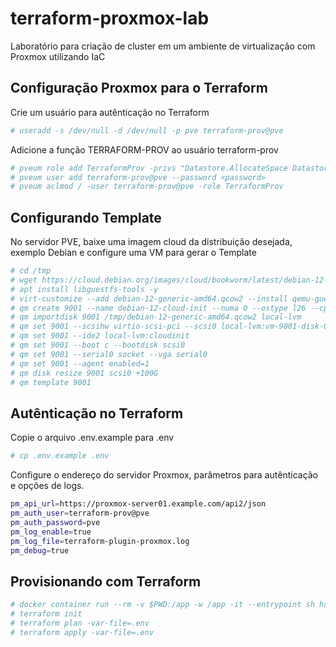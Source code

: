 # terraform-proxmox-lab
Laboratório para criação de cluster em um ambiente de virtualização com Proxmox utilizando IaC

## Configuração Proxmox para o Terraform

Crie um usuário para autênticação no Terraform
```sh
# useradd -s /dev/null -d /dev/null -p pve terraform-prov@pve
```
Adicione a função TERRAFORM-PROV ao usuário terraform-prov
```sh
# pveum role add TerraformProv -privs "Datastore.AllocateSpace Datastore.Audit Pool.Allocate Sys.Audit Sys.Console Sys.Modify VM.Allocate VM.Audit VM.Clone VM.Config.CDROM VM.Config.Cloudinit VM.Config.CPU VM.Config.Disk VM.Config.HWType VM.Config.Memory VM.Config.Network VM.Config.Options VM.Migrate VM.Monitor VM.PowerMgmt SDN.use"
# pveum user add terraform-prov@pve --password <password>
# pveum aclmod / -user terraform-prov@pve -role TerraformProv
```

## Configurando Template
No servidor PVE, baixe uma imagem cloud da distribuição desejada, exemplo Debian e configure uma VM para gerar o Template
```sh
# cd /tmp
# wget https://cloud.debian.org/images/cloud/bookworm/latest/debian-12-generic-amd64.qcow2
# apt install libguestfs-tools -y
# virt-customize --add debian-12-generic-amd64.qcow2 --install qemu-guest-agent
# qm create 9001 --name debian-12-cloud-init --numa 0 --ostype l26 --cpu cputype=host --cores 3 --sockets 2 --memory 6144 --net0 virtio,bridge=vmbr0
# qm importdisk 9001 /tmp/debian-12-generic-amd64.qcow2 local-lvm
# qm set 9001 --scsihw virtio-scsi-pci --scsi0 local-lvm:vm-9001-disk-0
# qm set 9001 --ide2 local-lvm:cloudinit
# qm set 9001 --boot c --bootdisk scsi0
# qm set 9001 --serial0 socket --vga serial0
# qm set 9001 --agent enabled=1
# qm disk resize 9001 scsi0 +100G
# qm template 9001
```


## Autênticação no Terraform

Copie o arquivo .env.example para .env
```sh
# cp .env.example .env
```
Configure o endereço do servidor Proxmox, parâmetros para autênticação e opções de logs.
```sh
pm_api_url=https://proxmox-server01.example.com/api2/json
pm_auth_user=terraform-prov@pve
pm_auth_password=pve
pm_log_enable=true
pm_log_file=terraform-plugin-proxmox.log
pm_debug=true
```

## Provisionando com Terraform
```sh
# docker container run --rm -v $PWD:/app -w /app -it --entrypoint sh hashicorp/terraform:light
# terraform init
# terraform plan -var-file=.env
# terraform apply -var-file=.env
```